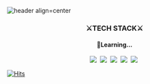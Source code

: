 <!--
**LEEBEEE/LEEBEEE** is a ✨ _special_ ✨ repository because its `README.md` (this file) appears on your GitHub profile.

Here are some ideas to get you started:

- 🔭 I’m currently working on ...
- 🌱 I’m currently learning ...
- 👯 I’m looking to collaborate on ...
- 🤔 I’m looking for help with ...
- 💬 Ask me about ...
- 📫 How to reach me: ...
- 😄 Pronouns: ...
- ⚡ Fun fact: ...
-->

![header align=center](https://capsule-render.vercel.app/api?type=waving&color=0:99BDFF,100:B0E1FA&height=222&section=header&text=HELLO%20WORLD&fontSize=70&fontAlignY=40&fontColor=F7F7F7&desc=PHP%20Web%20Developer%20Hyebin%20Lee&descAlign=60&descAlignY=57&descSize=22)
<h3 align=center>⚔TECH STACK⚔</h3>
<h4 align=center>🏹Learning...</h4>
<div align=center>
<img src="https://img.shields.io/badge/PHP-777BB4?style=flat-square&logo=PHP&logoColor=white"/>&nbsp
<img src="https://img.shields.io/badge/HTML5-E34F26?style=flat-square&logo=HTML5&logoColor=white"/>&nbsp
<img src="https://img.shields.io/badge/CSS3-1572B6?style=flat-square&logo=CSS3&logoColor=white"/>&nbsp
<img src="https://img.shields.io/badge/MySQL-4479A1?style=flat-square&logo=MySQL&logoColor=white"/>&nbsp
<img src="https://img.shields.io/badge/JavaScript-F7DF1E?style=flat-square&logo=JavaScript&logoColor=black"/>&nbsp
</div>

[![Hits](https://hits.seeyoufarm.com/api/count/incr/badge.svg?url=https%3A%2F%2Fgithub.com%2FLEEBEEE&count_bg=%23292929&title_bg=%23292929&icon=github.svg&icon_color=%23E8E8E8&title=hits&edge_flat=false)](https://hits.seeyoufarm.com)
